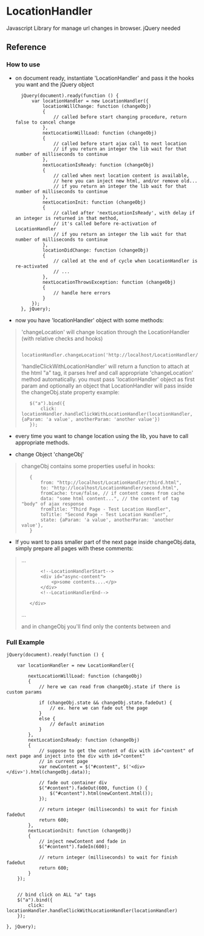 LocationHandler
===============

Javascript Library for manage url changes in browser. jQuery needed

## Reference

### How to use

* on document ready, instantiate 'LocationHandler' and pass it the hooks you want and the jQuery object

        jQuery(document).ready(function () {
            var locationHandler = new LocationHandler({
                locationWillChange: function (changeObj)
                {
                    // called before start changing procedure, return false to cancel change
                },
                nextLocationWillLoad: function (changeObj)
                {
                    // called before start ajax call to next location
                    // if you return an integer the lib wait for that number of milliseconds to continue
                },
                nextLocationIsReady: function (changeObj)
                {
                    // called when next location content is available,
                    // here you can inject new html, and/or remove old...
                    // if you return an integer the lib wait for that number of milliseconds to continue
                },
                nextLocationInit: function (changeObj)
                {
                    // called after 'nextLocationIsReady', with delay if an integer is returned in that method,
                    // it's called before re-activation of LocationHandler
                    // if you return an integer the lib wait for that number of milliseconds to continue
                },
                locationDidChange: function (changeObj)
                {
                    // called at the end of cycle when LocationHandler is re-activated
                    // ...
                },
                nextLocationThrowsException: function (changeObj)
                {
                    // handle here errors
                }
            });
        }, jQuery);

* now you have 'locationHandler' object with some methods:

>    'changeLocation' will change location through the LocationHandler (with relative checks and hooks)
>
>        locationHandler.changeLocation('http://localhost/LocationHandler/first.html');
>
>
>    'handleClickWithLocationHandler' will return a function to attach at the html "a" tag, it parses href and call appropriate 'changeLocation' method automatically.
>    you must pass 'locationHandler' object as first param and optionally an object that LocationHandler will pass inside the changeObj.state property
>    example:
>
>        $("a").bind({
>            click: locationHandler.handleClickWithLocationHandler(locationHandler, {aParam: 'a value', anotherParam: 'another value'})
>        });

* every time you want to change location using the lib, you have to call appropriate methods.

* change Object 'changeObj'

>    changeObj contains some properties useful in hooks:
>
>        {
>            from: "http://localhost/LocationHandler/third.html",
>            to: "http://localhost/LocationHandler/second.html",
>            fromCache: true/false, // if content comes from cache
>            data: "some html content...", // the content of tag "body" of ajax response
>            fromTitle: "Third Page - Test Location Handler",
>            toTitle: "Second Page - Test Location Handler",
>            state: {aParam: 'a value', anotherParam: 'another value'},
>        }


* If you want to pass smaller part of the next page inside changeObj.data, simply prepare all pages with these comments:

>    ...
>    <body>
>    <div id="content">
>        <div id="inner-content">
>
>            <!--LocationHandlerStart-->
>            <div id="async-content">
>                <p>some contents....</p>
>            </div>
>            <!--LocationHandlerEnd-->
>
>        </div>
>    </div>
>    ...
>
>    and in changeObj you'll find only the contents between <!--LocationHandlerStart--> and <!--LocationHandlerEnd-->


### Full Example

    jQuery(document).ready(function () {

        var locationHandler = new LocationHandler({

            nextLocationWillLoad: function (changeObj)
            {
                // here we can read from changeObj.state if there is custom params

                if (changeObj.state && changeObj.state.fadeOut) {
                    // ex. here we can fade out the page
                }
                else {
                    // default animation
                }
            },
            nextLocationIsReady: function (changeObj)
            {
                // suppose to get the content of div with id="content" of next page and inject into the div with id="content"
                // in current page
                var newContent = $("#content", $('<div></div>').html(changeObj.data));

                // fade out container div
                $("#content").fadeOut(600, function () {
                    $("#content").html(newContent.html());
                });

                // return integer (milliseconds) to wait for finish fadeOut
                return 600;
            },
            nextLocationInit: function (changeObj)
            {
                // inject newContent and fade in
                $("#content").fadeIn(600);

                // return integer (milliseconds) to wait for finish fadeOut
                return 600;
            }
        });


        // bind click on ALL "a" tags
        $("a").bind({
            click: locationHandler.handleClickWithLocationHandler(locationHandler)
        });

    }, jQuery);
